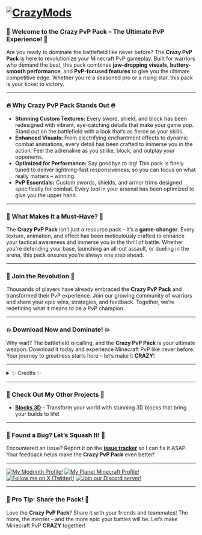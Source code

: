 # [![CrazyMods](https://imgur.com/TrsYlA7.png)](https://modrinth.com/resourcepack/crazy-pvp-pack)
### **🚀 Welcome to the Crazy PvP Pack – The Ultimate PvP Experience! 🚀**

Are you ready to dominate the battlefield like never before? The **Crazy PvP Pack** is here to revolutionize your Minecraft PvP gameplay. Built for warriors who demand the best, this pack combines **jaw-dropping visuals**, **buttery-smooth performance**, and **PvP-focused features** to give you the ultimate competitive edge. Whether you're a seasoned pro or a rising star, this pack is your ticket to victory.

---

### **🔥 Why Crazy PvP Pack Stands Out 🔥**

- **Stunning Custom Textures:** Every sword, shield, and block has been redesigned with vibrant, eye-catching details that make your game pop. Stand out on the battlefield with a look that’s as fierce as your skills.
- **Enhanced Visuals:** From electrifying enchantment effects to dynamic combat animations, every detail has been crafted to immerse you in the action. Feel the adrenaline as you strike, block, and outplay your opponents.
- **Optimized for Performance:** Say goodbye to lag! This pack is finely tuned to deliver lightning-fast responsiveness, so you can focus on what really matters – winning.
- **PvP Essentials:** Custom swords, shields, and armor trims designed specifically for combat. Every tool in your arsenal has been optimized to give you the upper hand.

---

### **🎯 What Makes It a Must-Have? 🎯**
The **Crazy PvP Pack** isn’t just a resource pack – it’s a **game-changer**. Every texture, animation, and effect has been meticulously crafted to enhance your tactical awareness and immerse you in the thrill of battle. Whether you're defending your base, launching an all-out assault, or dueling in the arena, this pack ensures you’re always one step ahead.

---

### **🌟 Join the Revolution 🌟**
Thousands of players have already embraced the **Crazy PvP Pack** and transformed their PvP experience. Join our growing community of warriors and share your epic wins, strategies, and feedback. Together, we’re redefining what it means to be a PvP champion.

---

### **💥 Download Now and Dominate! 💥**
Why wait? The battlefield is calling, and the **Crazy PvP Pack** is your ultimate weapon. Download it today and experience Minecraft PvP like never before. Your journey to greatness starts here – let’s make it **CRAZY**!

---

<details>
<summary>✨ Credits ✨</summary>

A massive shoutout to the creators of these incredible resources that helped bring the **Crazy PvP Pack** to life _(sorted alphabetically)_:

- **3D End Crystals** – https://www.planetminecraft.com/texture-pack/3d-end-crystals
- **Blinking Ender Eyes** – https://modrinth.com/resourcepack/blinking-ender-eyes
- **Breaking Armor** – https://www.curseforge.com/minecraft/texture-packs/breaking-armor
- **Cubic Sun & Moon** – https://modrinth.com/resourcepack/cubic-sun-moon
- **Custom Block Outline** – https://www.curseforge.com/minecraft/texture-packs/custom-block-outline
- **Default Dark Mode** – https://modrinth.com/resourcepack/default-dark-mode
- **Even Better Enchants** – https://modrinth.com/resourcepack/even-better-enchants
- **In-Game Brewing Guide** – https://www.curseforge.com/minecraft/texture-packs/in-game-brewing-guide
- **Trims Item Fix** – https://www.planetminecraft.com/texture-pack/correct-trims
- **Vanilla Tweaks** – https://vanillatweaks.net
- **Visible Ores** – https://www.curseforge.com/minecraft/texture-packs/visible-ores
- **XXVI's Shiny Armor Trims** – https://www.curseforge.com/minecraft/texture-packs/xxvis-shiny-armor-trims

</details>

---

### **🚨 Check Out My Other Projects 🚨**
- **[Blocks 3D](https://modrinth.com/resourcepack/blocks-3d/)** – Transform your world with stunning 3D blocks that bring your builds to life!

---

### **🐛 Found a Bug? Let’s Squash It! 🐛**
Encountered an issue? Report it on the [**issue tracker**](https://github.com/PrinceAkaid/Crazy-PvP-Pack/issues) so I can fix it ASAP. Your feedback helps make the **Crazy PvP Pack** even better!

---

[![My Modrinth Profile!](https://imgur.com/rLQUIIr.png)](https://modrinth.com/user/CrazyBoy95YT)
[![My Planet Minecraft Profile!](https://imgur.com/jcRwGMN.png)](https://www.planetminecraft.com/member/crazyboy95yt)
[![Follow me on X (Twitter)!](https://imgur.com/IPOmg2q.png)](https://twitter.com/CrazyBoy95YT)
[![Join our Discord server!](https://imgur.com/n6ISYuP.png)](https://discord.gg/rkhVTFKxwu)

---

### **📢 Pro Tip: Share the Pack! 📢**
Love the **Crazy PvP Pack**? Share it with your friends and teammates! The more, the merrier – and the more epic your battles will be. Let’s make Minecraft PvP **CRAZY** together!
